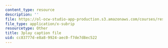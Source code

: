 ```yaml
---
content_type: resource
description: ''
file: https://ol-ocw-studio-app-production.s3.amazonaws.com/courses/res-6-012-introduction-to-probability-spring-2018/cc83777de8a89924aec0f7de7d8ec522_LBiYeL4qD2M.srt
file_type: application/x-subrip
resourcetype: Other
title: 3play caption file
uid: cc83777d-e8a8-9924-aec0-f7de7d8ec522
---
```


